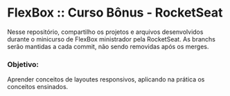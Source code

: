 # FlexBox :: Curso Bônus - RocketSeat
Nesse repositório, compartilho os projetos e arquivos desenvolvidos durante o minicurso de FlexBox ministrador pela RocketSeat.
As branchs serão mantidas a cada commit, não sendo removidas após os merges.

### Objetivo:
Aprender conceitos de layoutes responsivos, aplicando na prática os conceitos ensinados.
